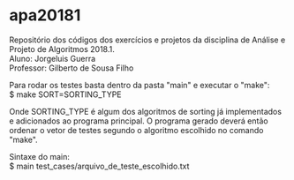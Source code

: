 # apa20181

Repositório dos códigos dos exercícios e projetos da disciplina de Análise e Projeto de Algoritmos 2018.1.  
Aluno: Jorgeluis Guerra  
Professor: Gilberto de Sousa Filho  

Para rodar os testes basta dentro da pasta "main" e executar o "make":  
$ make SORT=SORTING_TYPE  

Onde SORTING_TYPE é algum dos algoritmos de sorting já implementados e adicionados ao programa principal. O programa gerado deverá então ordenar o vetor de testes segundo o algoritmo escolhido no comando "make".  

Sintaxe do main:  
$ main test_cases/arquivo_de_teste_escolhido.txt
